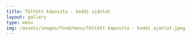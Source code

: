 ```yaml
---
title: Töltött káposzta - keddi ajánlat
layout: gallery
type: menu
img: /assets/images/food/menu/Töltött káposzta - keddi ajánlat.jpeg
---
```

